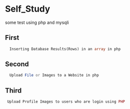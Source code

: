 # Self_Study
some test using php and mysqli

## First 
```php 
  Inserting Database Results(Rows) in an array in php 
```
## Second 
```php
  Upload File or Images to a Website in php 
```
## Third
```php
 Upload Profile Images to users who are login using PHP
```
